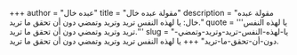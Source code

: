 +++
author = "عبده خال"
title = "مقولة عبده خال"
description = "مقولة عبده خال: يا لهذه النفس تريد وتريد وتمضي دون أن تحقق ما تريد."
quote = '''يا لهذه النفس تريد وتريد وتمضي دون أن تحقق ما تريد.''' 
slug = "يا-لهذه-النفس-تريد-وتريد-وتمضي-دون-أن-تحقق-ما-تريد"
+++
يا لهذه النفس تريد وتريد وتمضي دون أن تحقق ما تريد.
